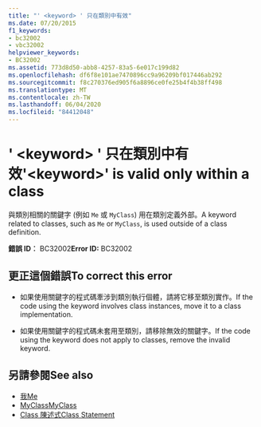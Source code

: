 ```yaml
---
title: "' <keyword> ' 只在類別中有效"
ms.date: 07/20/2015
f1_keywords:
- bc32002
- vbc32002
helpviewer_keywords:
- BC32002
ms.assetid: 773d8d50-abb8-4257-83a5-6e017c199d82
ms.openlocfilehash: df6f8e101ae7470896cc9a96209bf017446ab292
ms.sourcegitcommit: f8c270376ed905f6a8896ce0fe25b4f4b38ff498
ms.translationtype: MT
ms.contentlocale: zh-TW
ms.lasthandoff: 06/04/2020
ms.locfileid: "84412048"
---
```

# <a name="keyword-is-valid-only-within-a-class"></a><span data-ttu-id="954e7-102">' \<keyword> ' 只在類別中有效</span><span class="sxs-lookup"><span data-stu-id="954e7-102">'\<keyword>' is valid only within a class</span></span>
<span data-ttu-id="954e7-103">與類別相關的關鍵字 (例如 `Me` 或 `MyClass`) 用在類別定義外部。</span><span class="sxs-lookup"><span data-stu-id="954e7-103">A keyword related to classes, such as `Me` or `MyClass`, is used outside of a class definition.</span></span>  
  
 <span data-ttu-id="954e7-104">**錯誤 ID︰** BC32002</span><span class="sxs-lookup"><span data-stu-id="954e7-104">**Error ID:** BC32002</span></span>  
  
## <a name="to-correct-this-error"></a><span data-ttu-id="954e7-105">更正這個錯誤</span><span class="sxs-lookup"><span data-stu-id="954e7-105">To correct this error</span></span>  
  
- <span data-ttu-id="954e7-106">如果使用關鍵字的程式碼牽涉到類別執行個體，請將它移至類別實作。</span><span class="sxs-lookup"><span data-stu-id="954e7-106">If the code using the keyword involves class instances, move it to a class implementation.</span></span>  
  
- <span data-ttu-id="954e7-107">如果使用關鍵字的程式碼未套用至類別，請移除無效的關鍵字。</span><span class="sxs-lookup"><span data-stu-id="954e7-107">If the code using the keyword does not apply to classes, remove the invalid keyword.</span></span>  
  
## <a name="see-also"></a><span data-ttu-id="954e7-108">另請參閱</span><span class="sxs-lookup"><span data-stu-id="954e7-108">See also</span></span>

- [<span data-ttu-id="954e7-109">我</span><span class="sxs-lookup"><span data-stu-id="954e7-109">Me</span></span>](../programming-guide/program-structure/me-my-mybase-and-myclass.md#me)
- [<span data-ttu-id="954e7-110">MyClass</span><span class="sxs-lookup"><span data-stu-id="954e7-110">MyClass</span></span>](../programming-guide/program-structure/me-my-mybase-and-myclass.md#myclass)
- [<span data-ttu-id="954e7-111">Class 陳述式</span><span class="sxs-lookup"><span data-stu-id="954e7-111">Class Statement</span></span>](../language-reference/statements/class-statement.md)
